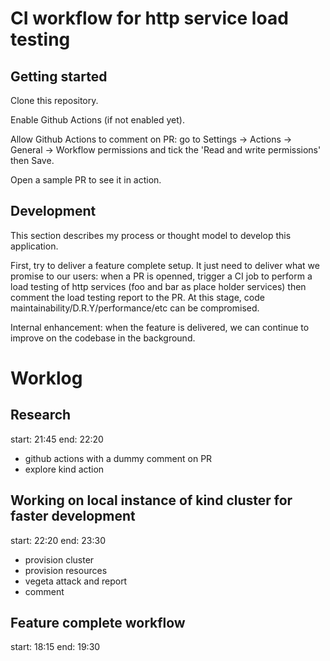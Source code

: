 # CI workflow for http service load testing

## Getting started
Clone this repository.

Enable Github Actions (if not enabled yet).

Allow Github Actions to comment on PR: go to Settings -> Actions -> General -> Workflow permissions and tick the 'Read and write permissions' then Save.

Open a sample PR to see it in action.

## Development
This section describes my process or thought model to develop this application.

First, try to deliver a feature complete setup. It just need to deliver what we promise to our users: when a PR is openned, trigger a CI job to perform a load testing of http services (foo and bar as place holder services) then comment the load testing report to the PR. At this stage, code maintainability/D.R.Y/performance/etc can be compromised.

Internal enhancement: when the feature is delivered, we can continue to improve on the codebase in the background.

# Worklog
## Research
start: 21:45
end: 22:20

- github actions with a dummy comment on PR
- explore kind action

## Working on local instance of kind cluster for faster development
start: 22:20
end: 23:30

- provision cluster
- provision resources
- vegeta attack and report
- comment

## Feature complete workflow
start: 18:15
end: 19:30
